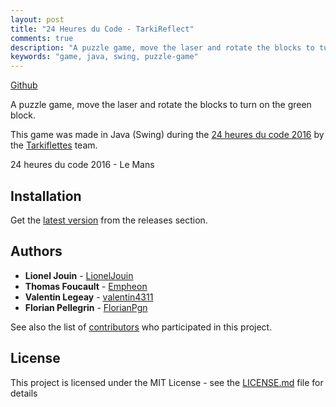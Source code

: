 ```yaml
---
layout: post
title: "24 Heures du Code - TarkiReflect"
comments: true
description: "A puzzle game, move the laser and rotate the blocks to turn on the green block. 24 heures du code 2016 - Le Mans"
keywords: "game, java, swing, puzzle-game"
---
```


[Github](https://github.com/Tarkiflettes/TarkiReflect)

A puzzle game, move the laser and rotate the blocks to turn on the green block.

This game was made in Java (Swing) during the [24 heures du code 2016](https://globalgamejam.org/2018/games) by the [Tarkiflettes](https://github.com/Tarkiflettes) team.

24 heures du code 2016 - Le Mans

## Installation

Get the [latest version](https://github.com/Tarkiflettes/TarkiReflect/releases) from the releases section.

## Authors

* **Lionel Jouin** - [LionelJouin](https://github.com/LionelJouin)
* **Thomas Foucault** - [Empheon](https://github.com/Empheon)
* **Valentin Legeay** - [valentin4311](https://github.com/valentin4311)
* **Florian Pellegrin** - [FlorianPgn](https://github.com/FlorianPgn)

See also the list of [contributors](https://github.com/Tarkiflettes/TarkiReflect/graphs/contributors) who participated in this project.

## License

This project is licensed under the MIT License - see the [LICENSE.md](LICENSE.md) file for details